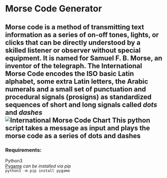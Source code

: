 # Morse Code Generator<br/>
Morse code is a method of transmitting text information as a series of on-off tones, lights, or clicks that can be directly understood by a skilled listener or observer without special equipment. It is named for __Samuel F. B. Morse__, an inventor of the telegraph. The International Morse Code encodes the ISO basic Latin alphabet, some extra Latin letters, the Arabic numerals and a small set of punctuation and procedural signals (prosigns) as standardized sequences of short and long signals called *dots* and *dashes*<br/>
![International Morse Code Chart](https://en.wikipedia.org/wiki/Morse_code#/media/File:International_Morse_Code.svg)
This python script takes a message as input and plays the morse code as a series of dots and dashes<br/>
---
### Requirements:
Python3<br/>
[Pygame](https://www.pygame.org/docs/) *can be installed via pip*<br/>
```python3 -m pip install pygame```

